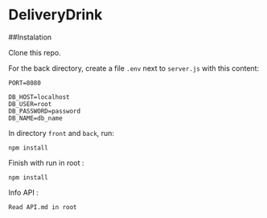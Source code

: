 # DeliveryDrink

##Instalation

Clone this repo.

For the back directory, create a file `.env` next to `server.js` with this content:

    PORT=8080
    
    DB_HOST=localhost
    DB_USER=root
    DB_PASSWORD=password
    DB_NAME=db_name
    
In directory `front` and `back`, run:

    npm install
    
Finish with run in root :

    npm install
    
Info API :
    
    Read API.md in root 